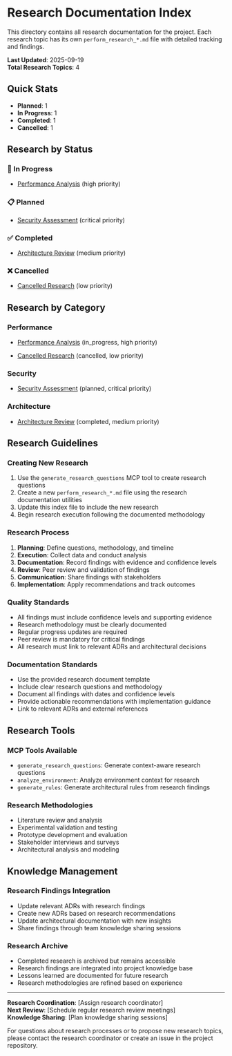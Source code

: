 # Research Documentation Index

This directory contains all research documentation for the project. Each research topic has its own `perform_research_*.md` file with detailed tracking and findings.

**Last Updated**: 2025-09-19  
**Total Research Topics**: 4

## Quick Stats

- **Planned**: 1
- **In Progress**: 1
- **Completed**: 1
- **Cancelled**: 1

## Research by Status

### 🔄 In Progress

- [Performance Analysis](./perform_research_research_001.md) (high priority)

### 📋 Planned

- [Security Assessment](./perform_research_research_002.md) (critical priority)

### ✅ Completed

- [Architecture Review](./perform_research_research_003.md) (medium priority)

### ❌ Cancelled

- [Cancelled Research](./perform_research_research_004.md) (low priority)

## Research by Category

### Performance

- [Performance Analysis](./perform_research_research_001.md) (in_progress, high priority)

- [Cancelled Research](./perform_research_research_004.md) (cancelled, low priority)

### Security

- [Security Assessment](./perform_research_research_002.md) (planned, critical priority)

### Architecture

- [Architecture Review](./perform_research_research_003.md) (completed, medium priority)

## Research Guidelines

### Creating New Research

1. Use the `generate_research_questions` MCP tool to create research questions
2. Create a new `perform_research_*.md` file using the research documentation utilities
3. Update this index file to include the new research
4. Begin research execution following the documented methodology

### Research Process

1. **Planning**: Define questions, methodology, and timeline
2. **Execution**: Collect data and conduct analysis
3. **Documentation**: Record findings with evidence and confidence levels
4. **Review**: Peer review and validation of findings
5. **Communication**: Share findings with stakeholders
6. **Implementation**: Apply recommendations and track outcomes

### Quality Standards

- All findings must include confidence levels and supporting evidence
- Research methodology must be clearly documented
- Regular progress updates are required
- Peer review is mandatory for critical findings
- All research must link to relevant ADRs and architectural decisions

### Documentation Standards

- Use the provided research document template
- Include clear research questions and methodology
- Document all findings with dates and confidence levels
- Provide actionable recommendations with implementation guidance
- Link to relevant ADRs and external references

## Research Tools

### MCP Tools Available

- `generate_research_questions`: Generate context-aware research questions
- `analyze_environment`: Analyze environment context for research
- `generate_rules`: Generate architectural rules from research findings

### Research Methodologies

- Literature review and analysis
- Experimental validation and testing
- Prototype development and evaluation
- Stakeholder interviews and surveys
- Architectural analysis and modeling

## Knowledge Management

### Research Findings Integration

- Update relevant ADRs with research findings
- Create new ADRs based on research recommendations
- Update architectural documentation with new insights
- Share findings through team knowledge sharing sessions

### Research Archive

- Completed research is archived but remains accessible
- Research findings are integrated into project knowledge base
- Lessons learned are documented for future research
- Research methodologies are refined based on experience

---

**Research Coordination**: [Assign research coordinator]  
**Next Review**: [Schedule regular research review meetings]  
**Knowledge Sharing**: [Plan knowledge sharing sessions]

For questions about research processes or to propose new research topics, please contact the research coordinator or create an issue in the project repository.
